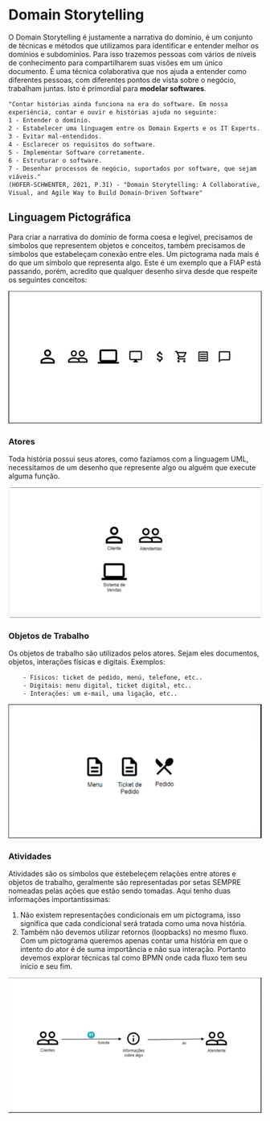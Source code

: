 # Domain Storytelling

O Domain Storytelling é justamente a narrativa do domínio, é um conjunto de técnicas e métodos que utilizamos para identificar e entender melhor os domínios e subdomínios. Para isso trazemos pessoas com vários de níveis de conhecimento para compartilharem suas visões em um único documento. 
É uma técnica colaborativa que nos ajuda a entender como diferentes pessoas, com diferentes pontos de vista sobre o negócio, trabalham juntas. Isto é primordial para **modelar softwares**.

```
"Contar histórias ainda funciona na era do software. Em nossa experiência, contar e ouvir e histórias ajuda no seguinte: 
1 - Entender o domínio.
2 - Estabelecer uma linguagem entre os Domain Experts e os IT Experts.
3 - Evitar mal-entendidos.
4 - Esclarecer os requisitos do software.
5 - Implementar Software corretamente.
6 - Estruturar o software.
7 - Desenhar processos de negócio, suportados por software, que sejam viáveis."
(HOFER-SCHWENTER, 2021, P.31) - "Domain Storytelling: A Collaborative, Visual, and Agile Way to Build Domain-Driven Software"
```

## Linguagem Pictográfica

Para criar a narrativa do domínio de forma coesa e legível, precisamos de símbolos que representem objetos e conceitos, também precisamos de símbolos que estabeleçam conexão entre eles. Um pictograma nada mais é do que um símbolo que representa algo. Este é um exemplo que a FIAP está passando, porém, acredito que qualquer desenho sirva desde que respeite os seguintes conceitos: 

![Pictograma](./pictograma.png)

### Atores

Toda história possui seus atores, como fazíamos com a linguagem UML, necessitamos de um desenho que represente algo ou alguém que execute alguma função.

![Atores](./actors.png)

### Objetos de Trabalho

Os objetos de trabalho são utilizados pelos atores. Sejam eles documentos, objetos, interações físicas e digitais. Exemplos: 

```
    - Físicos: ticket de pedido, menú, telefone, etc..
    - Digitais: menu digital, ticket digital, etc..
    - Interações: um e-mail, uma ligação, etc..
```

![WorkObjects](./work-objects.png)

### Atividades

Atividades são os símbolos que estebeleçem relações entre atores e objetos de trabalho, geralmente são representadas por setas SEMPRE nomeadas pelas ações que estão sendo tomadas.
Aqui tenho duas informações importantíssimas: 

1. Não existem representações condicionais em um pictograma, isso significa que cada condicional será tratada como uma nova história.
2. Também não devemos utilizar retornos (loopbacks) no mesmo fluxo. Com um pictograma queremos apenas contar uma história em que o intento do ator é de suma importância e não sua interação. Portanto devemos explorar técnicas tal como BPMN onde cada fluxo tem seu início e seu fim.

![Activity](./activity.png)